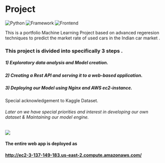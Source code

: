 
# Project
![Python](https://img.shields.io/badge/Python-3.8-blueviolet)
![Framework](https://img.shields.io/badge/Framework-Flask-red)
![Frontend](https://img.shields.io/badge/Frontend-HTML/CSS/JS-green)

This is a portfolio Machine Learning Project based on advanced regeresion techniques to predict the market rate of used cars in the Indian car market .
### This project is divided into specifically 3 steps .
##### 1) Exploratory data analysis and Model creation.
##### 2) Creating a Rest API and serving it to a web-based application.
##### 3) Deploying our Model using Nginx and AWS ec2-instance.

Special acknowledgement to Kaggle Dataset.

###### Later on we have special priorities and interest in developing our own dataset & Maintaining our model engine.
![](car_gif.gif)
#### The entire web app is deployed as 

#### http://ec2-3-137-149-183.us-east-2.compute.amazonaws.com/
